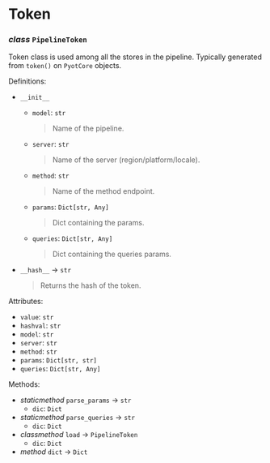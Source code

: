 # Token

### _class_ `PipelineToken`

Token class is used among all the stores in the pipeline. Typically generated from `token()` on `PyotCore` objects.

Definitions:

* `__init__`
  - `model`: `str`
    > Name of the pipeline.
  - `server`: `str`
    > Name of the server (region/platform/locale).
  - `method`: `str`
    > Name of the method endpoint.
  - `params`: `Dict[str, Any]`
    > Dict containing the params.
  - `queries`: `Dict[str, Any]`
    > Dict containing the queries params.

* `__hash__` -> `str`
  > Returns the hash of the token.

Attributes:

* `value`: `str`
* `hashval`: `str`
* `model`: `str`
* `server`: `str`
* `method`: `str`
* `params`: `Dict[str, str]`
* `queries`: `Dict[str, Any]`

Methods:

* _staticmethod_ `parse_params` -> `str`
  * `dic`: `Dict`
* _staticmethod_ `parse_queries` -> `str`
  * `dic`: `Dict`
* _classmethod_ `load` -> `PipelineToken`
  * `dic`: `Dict`
* _method_ `dict` -> `Dict`
